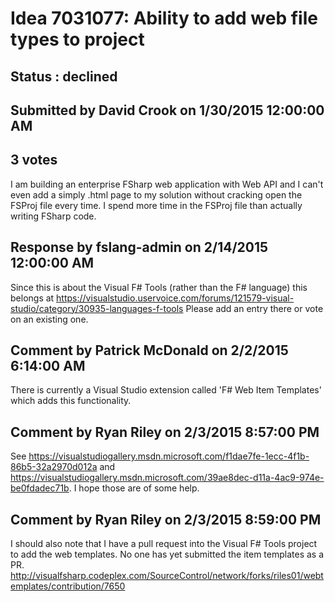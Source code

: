 # Idea 7031077: Ability to add web file types to project #

## Status : declined

## Submitted by David Crook on 1/30/2015 12:00:00 AM

## 3 votes

I am building an enterprise FSharp web application with Web API and I can't even add a simply .html page to my solution without cracking open the FSProj file every time.
I spend more time in the FSProj file than actually writing FSharp code.

## Response by fslang-admin on 2/14/2015 12:00:00 AM

Since this is about the Visual F# Tools (rather than the F# language) this belongs at https://visualstudio.uservoice.com/forums/121579-visual-studio/category/30935-languages-f-tools
Please add an entry there or vote on an existing one.


## Comment by Patrick McDonald on 2/2/2015 6:14:00 AM

There is currently a Visual Studio extension called 'F# Web Item Templates' which adds this functionality.

## Comment by Ryan Riley on 2/3/2015 8:57:00 PM

See https://visualstudiogallery.msdn.microsoft.com/f1dae7fe-1ecc-4f1b-86b5-32a2970d012a and https://visualstudiogallery.msdn.microsoft.com/39ae8dec-d11a-4ac9-974e-be0fdadec71b. I hope those are of some help.

## Comment by Ryan Riley on 2/3/2015 8:59:00 PM

I should also note that I have a pull request into the Visual F# Tools project to add the web templates. No one has yet submitted the item templates as a PR. http://visualfsharp.codeplex.com/SourceControl/network/forks/riles01/webtemplates/contribution/7650
